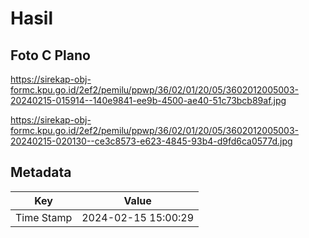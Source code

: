 # Hasil

## Foto C Plano

https://sirekap-obj-formc.kpu.go.id/2ef2/pemilu/ppwp/36/02/01/20/05/3602012005003-20240215-015914--140e9841-ee9b-4500-ae40-51c73bcb89af.jpg

https://sirekap-obj-formc.kpu.go.id/2ef2/pemilu/ppwp/36/02/01/20/05/3602012005003-20240215-020130--ce3c8573-e623-4845-93b4-d9fd6ca0577d.jpg


## Metadata

| Key        | Value               |
| ---------- | ------------------- |
| Time Stamp | 2024-02-15 15:00:29 |



